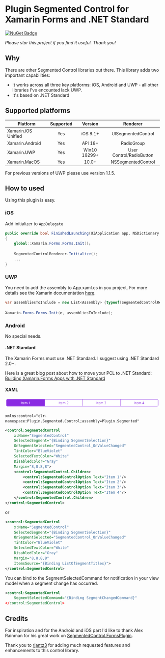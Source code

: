 # Plugin Segmented Control for Xamarin Forms and .NET Standard

[![NuGet Badge](https://buildstats.info/nuget/Plugin.SegmentedControl.Netstandard)](https://www.nuget.org/packages/Plugin.SegmentedControl.Netstandard/)

*Please star this project if you find it useful. Thank you!*

## Why
There are other Segmented Control libraries out there. This library adds two important capabilities:
- It works across all three key platforms: iOS, Android and UWP - all other libraries I've encounted lack UWP.
- It's based on .NET Standard

## Supported platforms
|Platform|Supported|Version|Renderer|
| ------------------- | :-----------: | :-----------: | :------------------: |
|Xamarin.iOS Unified|Yes|iOS 8.1+|UISegmentedControl|
|Xamarin.Android|Yes|API 18+|RadioGroup|
|Xamarin.UWP|Yes|Win10 16299+|User Control/RadioButton|
|Xamarin.MacOS|Yes|10.0+|NSSegmentedControl|

For previous versions of UWP please use version 1.1.5.

## How to used
Using this plugin is easy. 

### iOS
Add initializer to `AppDelegate`

```csharp
public override bool FinishedLaunching(UIApplication app, NSDictionary options)
{
    global::Xamarin.Forms.Forms.Init();

    SegmentedControlRenderer.Initialize();
    ...
}
```

### UWP

You need to add the assembly to App.xaml.cs in you project. For more details see the Xamarin documentation [here](https://developer.xamarin.com/guides/xamarin-forms/platform-features/windows/installation/universal/#Troubleshooting).

```csharp
var assembliesToInclude = new List<Assembly> {typeof(SegmentedControlRenderer).GetTypeInfo().Assembly};

Xamarin.Forms.Forms.Init(e, assembliesToInclude);
```

### Android
No special needs.

#### .NET Standard
The Xamarin Forms must use .NET Standard. I suggest using .NET Standard 2.0+. 

Here is a great blog post about how to move your PCL to .NET Standard: [Building Xamarin.Forms Apps with .NET Standard](https://blog.xamarin.com/building-xamarin-forms-apps-net-standard/)

#### XAML
![Plugin Segmented Control Picture](https://github.com/1iveowl/Plugin.SegmentedControl/blob/master/src/asset/SegmentedRadioButtonControl-1.png "Plugin Segmented Control")

`xmlns:control="clr-namespace:Plugin.Segmented.Control;assembly=Plugin.Segmented"`

```xml
<control:SegmentedControl 
	x:Name="SegmentedControl" 
	SelectedSegment="{Binding SegmentSelection}" 
	OnSegmentSelected="SegmentedControl_OnValueChanged" 
	TintColor="BlueViolet"
	SelectedTextColor="White"
	DisabledColor="Gray"
	Margin="8,8,8,8">
    <control:SegmentedControl.Children>
        <control:SegmentedControlOption Text="Item 1"/>
        <control:SegmentedControlOption Text="Item 2"/>
        <control:SegmentedControlOption Text="Item 3"/>
        <control:SegmentedControlOption Text="Item 4"/>
    </control:SegmentedControl.Children>
</control:SegmentedControl>

```

or

```xml
<control:SegmentedControl 
	x:Name="SegmentedControl" 
	SelectedSegment="{Binding SegmentSelection}" 
	OnSegmentSelected="SegmentedControl_OnValueChanged" 
	TintColor="BlueViolet"
	SelectedTextColor="White"
	DisabledColor="Gray"
	Margin="8,8,8,8"
	ItemsSource="{Binding ListOfSegmentTitles}">
</control:SegmentedControl>

```

You can bind to the SegmentSelectedCommand for notification in your view model when a segment change has occurred.
```xml
<control:SegmentedControl
    SegmentSelectedCommand="{Binding SegmentChangedCommand}"
</control:SegmentedControl>   
```

## Credits
For inspiration and for the Android and iOS part I'd like to thank Alex Rainman for his great work on [SegmentedControl.FormsPlugin](https://www.nuget.org/packages/SegmentedControl.FormsPlugin/).

Thank you to [rjantz3](https://github.com/rjantz3) for adding much requested features and enhancements to this control library.